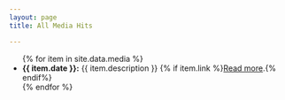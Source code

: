 ```yaml
---
layout: page
title: All Media Hits

---
```

<ul>
    {% for item in site.data.media %}
    <li class="mediaHit" data-date="{{ item.date }}"><b>{{ item.date }}:</b> {{ item.description }} {% if item.link %}<a href="{{ item.link}}">Read more</a>.{% endif%}</li>
    {% endfor %}
</ul>